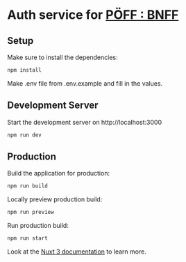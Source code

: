 # Auth service for [PÖFF : BNFF](https://poff.ee)

## Setup

Make sure to install the dependencies:

```bash
npm install
```

Make .env file from .env.example and fill in the values.

## Development Server

Start the development server on http://localhost:3000

```bash
npm run dev
```

## Production

Build the application for production:

```bash
npm run build
```

Locally preview production build:

```bash
npm run preview
```

Run production build:

```bash
npm run start
```

Look at the [Nuxt 3 documentation](https://nuxt.com/docs/getting-started/introduction) to learn more.
